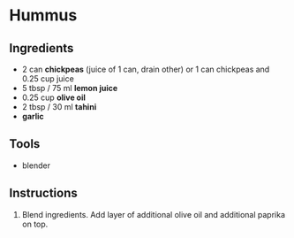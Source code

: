 # Hummus

## Ingredients
- 2 can **chickpeas** (juice of 1 can, drain other) or 1 can chickpeas and 0.25 cup juice
- 5 tbsp / 75 ml **lemon juice**
- 0.25 cup **olive oil**
- 2 tbsp / 30 ml **tahini**
- **garlic** 

## Tools
- blender

## Instructions

1. Blend ingredients. Add layer of additional olive oil and additional paprika on top.